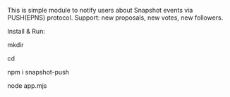 This is simple module to notify users about Snapshot events via PUSH(EPNS) protocol. Support: new proposals, new votes, new followers.

Install & Run:

mkdir <my-push>

cd <my-push>

npm i snapshot-push

node app.mjs